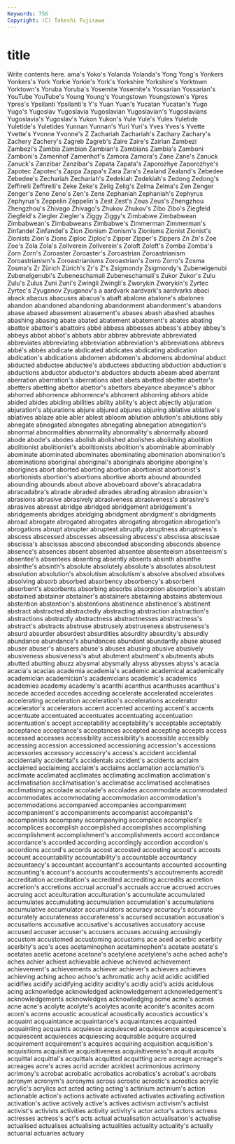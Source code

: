 ```yaml
---
Keywords: 756 
Copyright: (C) Takeshi Fujisawa
---
```


# title

Write contents here.
ama's
Yoko's Yolanda Yolanda's Yong Yong's Yonkers Yonkers's York Yorkie Yorkie's
York's Yorkshire Yorkshire's Yorktown Yorktown's Yoruba Yoruba's Yosemite Yosemite's Yossarian
Yossarian's YouTube YouTube's Young Young's Youngstown Youngstown's Ypres Ypres's Ypsilanti
Ypsilanti's Y's Yuan Yuan's Yucatan Yucatan's Yugo Yugo's Yugoslav Yugoslavia
Yugoslavian Yugoslavian's Yugoslavians Yugoslavia's Yugoslav's Yukon Yukon's Yule Yule's Yules
Yuletide Yuletide's Yuletides Yunnan Yunnan's Yuri Yuri's Yves Yves's Yvette
Yvette's Yvonne Yvonne's Z Zachariah Zachariah's Zachary Zachary's Zachery Zachery's
Zagreb Zagreb's Zaire Zaire's Zairian Zambezi Zambezi's Zambia Zambian Zambian's
Zambians Zambia's Zamboni Zamboni's Zamenhof Zamenhof's Zamora Zamora's Zane Zane's
Zanuck Zanuck's Zanzibar Zanzibar's Zapata Zapata's Zaporozhye Zaporozhye's Zapotec Zapotec's
Zappa Zappa's Zara Zara's Zealand Zealand's Zebedee Zebedee's Zechariah Zechariah's
Zedekiah Zedekiah's Zedong Zedong's Zeffirelli Zeffirelli's Zeke Zeke's Zelig Zelig's
Zelma Zelma's Zen Zenger Zenger's Zeno Zeno's Zen's Zens Zephaniah
Zephaniah's Zephyrus Zephyrus's Zeppelin Zeppelin's Zest Zest's Zeus Zeus's Zhengzhou
Zhengzhou's Zhivago Zhivago's Zhukov Zhukov's Zibo Zibo's Ziegfeld Ziegfeld's Ziegler
Ziegler's Ziggy Ziggy's Zimbabwe Zimbabwean Zimbabwean's Zimbabweans Zimbabwe's Zimmerman Zimmerman's
Zinfandel Zinfandel's Zion Zionism Zionism's Zionisms Zionist Zionist's Zionists Zion's
Zions Ziploc Ziploc's Zipper Zipper's Zippers Zn Zn's Zoe Zoe's
Zola Zola's Zollverein Zollverein's Zoloft Zoloft's Zomba Zomba's Zorn Zorn's
Zoroaster Zoroaster's Zoroastrian Zoroastrianism Zoroastrianism's Zoroastrianisms Zoroastrian's Zorro Zorro's Zosma
Zosma's Zr Zürich Zürich's Zr's Z's Zsigmondy Zsigmondy's Zubenelgenubi Zubenelgenubi's
Zubeneschamali Zubeneschamali's Zukor Zukor's Zulu Zulu's Zulus Zuni Zuni's Zwingli
Zwingli's Zworykin Zworykin's Zyrtec Zyrtec's Zyuganov Zyuganov's a aardvark aardvark's
aardvarks abaci aback abacus abacuses abacus's abaft abalone abalone's abalones
abandon abandoned abandoning abandonment abandonment's abandons abase abased abasement abasement's
abases abash abashed abashes abashing abasing abate abated abatement abatement's
abates abating abattoir abattoir's abattoirs abbé abbess abbesses abbess's abbey
abbey's abbeys abbot abbot's abbots abbr abbrev abbreviate abbreviated abbreviates
abbreviating abbreviation abbreviation's abbreviations abbrevs abbé's abbés abdicate abdicated abdicates
abdicating abdication abdication's abdications abdomen abdomen's abdomens abdominal abduct abducted
abductee abductee's abductees abducting abduction abduction's abductions abductor abductor's abductors
abducts abeam abed aberrant aberration aberration's aberrations abet abets abetted
abetter abetter's abetters abetting abettor abettor's abettors abeyance abeyance's abhor
abhorred abhorrence abhorrence's abhorrent abhorring abhors abide abided abides abiding
abilities ability ability's abject abjectly abjuration abjuration's abjurations abjure abjured
abjures abjuring ablative ablative's ablatives ablaze able abler ablest abloom
ablution ablution's ablutions ably abnegate abnegated abnegates abnegating abnegation abnegation's
abnormal abnormalities abnormality abnormality's abnormally aboard abode abode's abodes abolish
abolished abolishes abolishing abolition abolitionist abolitionist's abolitionists abolition's abominable abominably
abominate abominated abominates abominating abomination abomination's abominations aboriginal aboriginal's aboriginals
aborigine aborigine's aborigines abort aborted aborting abortion abortionist abortionist's abortionists
abortion's abortions abortive aborts abound abounded abounding abounds about above
aboveboard above's abracadabra abracadabra's abrade abraded abrades abrading abrasion abrasion's
abrasions abrasive abrasively abrasiveness abrasiveness's abrasive's abrasives abreast abridge abridged
abridgement abridgement's abridgements abridges abridging abridgment abridgment's abridgments abroad abrogate
abrogated abrogates abrogating abrogation abrogation's abrogations abrupt abrupter abruptest abruptly
abruptness abruptness's abscess abscessed abscesses abscessing abscess's abscissa abscissae abscissa's
abscissas abscond absconded absconding absconds absence absence's absences absent absented
absentee absenteeism absenteeism's absentee's absentees absenting absently absents absinth absinthe
absinthe's absinth's absolute absolutely absolute's absolutes absolutest absolution absolution's absolutism
absolutism's absolve absolved absolves absolving absorb absorbed absorbency absorbency's absorbent
absorbent's absorbents absorbing absorbs absorption absorption's abstain abstained abstainer abstainer's
abstainers abstaining abstains abstemious abstention abstention's abstentions abstinence abstinence's abstinent
abstract abstracted abstractedly abstracting abstraction abstraction's abstractions abstractly abstractness abstractnesses
abstractness's abstract's abstracts abstruse abstrusely abstruseness abstruseness's absurd absurder absurdest
absurdities absurdity absurdity's absurdly abundance abundance's abundances abundant abundantly abuse
abused abuser abuser's abusers abuse's abuses abusing abusive abusively abusiveness
abusiveness's abut abutment abutment's abutments abuts abutted abutting abuzz abysmal
abysmally abyss abysses abyss's acacia acacia's acacias academia academia's academic
academical academically academician academician's academicians academic's academics academies academy academy's
acanthi acanthus acanthuses acanthus's accede acceded accedes acceding accelerate accelerated
accelerates accelerating acceleration acceleration's accelerations accelerator accelerator's accelerators accent accented
accenting accent's accents accentuate accentuated accentuates accentuating accentuation accentuation's accept
acceptability acceptability's acceptable acceptably acceptance acceptance's acceptances accepted accepting accepts
access accessed accesses accessibility accessibility's accessible accessibly accessing accession accessioned
accessioning accession's accessions accessories accessory accessory's access's accident accidental accidentally
accidental's accidentals accident's accidents acclaim acclaimed acclaiming acclaim's acclaims acclamation
acclamation's acclimate acclimated acclimates acclimating acclimation acclimation's acclimatisation acclimatisation's acclimatise
acclimatised acclimatises acclimatising accolade accolade's accolades accommodate accommodated accommodates accommodating
accommodation accommodation's accommodations accompanied accompanies accompaniment accompaniment's accompaniments accompanist accompanist's
accompanists accompany accompanying accomplice accomplice's accomplices accomplish accomplished accomplishes accomplishing
accomplishment accomplishment's accomplishments accord accordance accordance's accorded according accordingly accordion
accordion's accordions accord's accords accost accosted accosting accost's accosts account
accountability accountability's accountable accountancy accountancy's accountant accountant's accountants accounted accounting
accounting's account's accounts accouterments's accoutrements accredit accreditation accreditation's accredited accrediting
accredits accretion accretion's accretions accrual accrual's accruals accrue accrued accrues
accruing acct acculturation acculturation's accumulate accumulated accumulates accumulating accumulation accumulation's
accumulations accumulative accumulator accumulators accuracy accuracy's accurate accurately accurateness accurateness's
accursed accusation accusation's accusations accusative accusative's accusatives accusatory accuse accused
accuser accuser's accusers accuses accusing accusingly accustom accustomed accustoming accustoms
ace aced acerbic acerbity acerbity's ace's aces acetaminophen acetaminophen's acetate
acetate's acetates acetic acetone acetone's acetylene acetylene's ache ached ache's
aches achier achiest achievable achieve achieved achievement achievement's achievements achiever
achiever's achievers achieves achieving aching achoo achoo's achromatic achy acid
acidic acidified acidifies acidify acidifying acidity acidity's acidly acid's acids
acidulous acing acknowledge acknowledged acknowledgement acknowledgement's acknowledgements acknowledges acknowledging acme
acme's acmes acne acne's acolyte acolyte's acolytes aconite aconite's aconites
acorn acorn's acorns acoustic acoustical acoustically acoustics acoustics's acquaint acquaintance
acquaintance's acquaintances acquainted acquainting acquaints acquiesce acquiesced acquiescence acquiescence's acquiescent
acquiesces acquiescing acquirable acquire acquired acquirement acquirement's acquires acquiring acquisition
acquisition's acquisitions acquisitive acquisitiveness acquisitiveness's acquit acquits acquittal acquittal's acquittals
acquitted acquitting acre acreage acreage's acreages acre's acres acrid acrider
acridest acrimonious acrimony acrimony's acrobat acrobatic acrobatics acrobatics's acrobat's acrobats
acronym acronym's acronyms across acrostic acrostic's acrostics acrylic acrylic's acrylics
act acted acting acting's actinium actinium's action actionable action's actions
activate activated activates activating activation activation's active actively active's actives
activism activism's activist activist's activists activities activity activity's actor actor's
actors actress actresses actress's act's acts actual actualisation actualisation's actualise
actualised actualises actualising actualities actuality actuality's actually actuarial actuaries actuary
